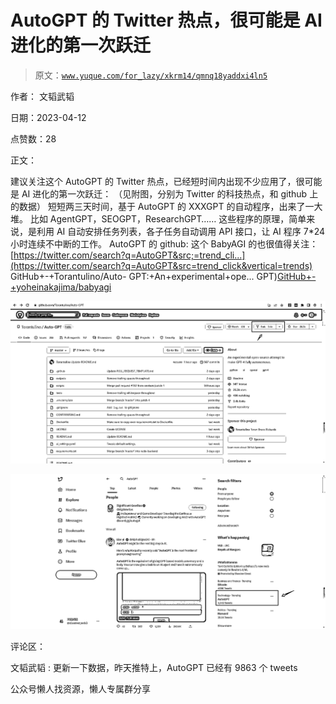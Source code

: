 # AutoGPT 的 Twitter 热点，很可能是 AI 进化的第一次跃迁

> 原文：[`www.yuque.com/for_lazy/xkrm14/qmnq18yaddxi4ln5`](https://www.yuque.com/for_lazy/xkrm14/qmnq18yaddxi4ln5)

作者： 文韬武韬

日期：2023-04-12

点赞数：28

正文：

建议关注这个 AutoGPT 的 Twitter 热点，已经短时间内出现不少应用了，很可能是 AI 进化的第一次跃迁： （见附图，分别为 Twitter 的科技热点，和 github 上的数据） 短短两三天时间，基于 AutoGPT 的 XXXGPT 的自动程序，出来了一大堆。 比如 AgentGPT，SEOGPT，ResearchGPT…… 这些程序的原理，简单来说，是利用 AI 自动安排任务列表，各子任务自动调用 API 接口，让 AI 程序 7*24 小时连续不中断的工作。 AutoGPT 的 github: 这个 BabyAGI 的也很值得关注： [https://twitter.com/search?q=AutoGPT&src;=trend_cli...](https://twitter.com/search?q=AutoGPT&src=trend_click&vertical=trends) GitHub+-+Torantulino/Auto- GPT:+An+experimental+ope... GPT)[GitHub+-+yoheinakajima/babyagi](https://github.com/yoheinakajima/babyagi)

![](img/55b01b04817890d8485eeb2b326a836b.png)

![](img/e8199f8508464c50de915ced703b3210.png)

评论区：

文韬武韬 : 更新一下数据，昨天推特上，AutoGPT 已经有 9863 个 tweets

公众号懒人找资源，懒人专属群分享

